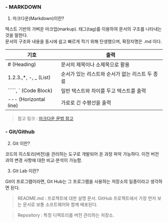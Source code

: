 ### - MARKDOWN

1. 마크다운(Markdown)이란?

텍스트 기반의 가벼운 마크업(markup). 태그(tag)를 이용하여 문서의 구조를 나타내는 것을 말한다.
<br/> 문서의 구조와 내용을 동시에 쉽고 빠르게 적기 위해 탄생했으며, 확장자명은 .md 이다.

| 기호                    | 출력                                            |
| ----------------------- | ----------------------------------------------- |
| # (Heading)             | 문서의 제목이나 소제목으로 활용                 |
| 1.2.3.,\*, -, \_ (List) | 순서가 있는 리스트와 순서가 없는 리스트 두 종류 |
| `````, ` (Code Block)   | 일반 텍스트와 차이를 두고 텍스트를 출력         |
| --- (Horizontal line)   | 가로로 긴 수평선을 출력                         |

> 참고 링크 : [마크다운 문법 참고](https://www.markdownguide.org/cheat-sheet/)

### - Git/Github

2. Git 이란?

코드의 히스토리(버전)을 관리하는 도구로 개발되어 온 과정 파악 가능하다. 이전 버전과의 변경 사항에 대한 비교·분석이 가능함.

3. Git Lab 이란?

Git이 프로그램이라면, Git Hub는 그 프로그램을 사용하는 저장소의 일종이라고 생각하면 된다.

> README.md : 프로젝트에 대한 설명 문서. GitHub 프로젝트에서 가장 먼저 보는 문서로 보통 소프트웨어와 함께 배포된다.

> Repository : 특정 디렉토리를 버전 관리하는 저장소.
